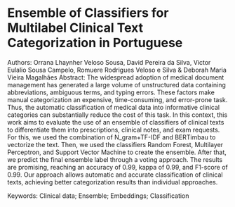 # Ensemble of Classifiers for Multilabel Clinical Text Categorization in Portuguese

Authors: Orrana Lhaynher Veloso Sousa, David Pereira da Silva, Victor Eulalio Sousa Campelo, Romuere Rodrigues Veloso e Silva & Deborah Maria Vieira Magalhães 
Abstract: The widespread adoption of medical document management has generated a large volume of unstructured data containing abbreviations, ambiguous terms, and typing errors. These factors make manual categorization an expensive, time-consuming, and error-prone task. Thus, the automatic classification of medical data into informative clinical categories can substantially reduce the cost of this task. In this context, this work aims to evaluate the use of an ensemble of classifiers of clinical texts to differentiate them into prescriptions, clinical notes, and exam requests. For this, we used the combination of N_gram+TF-IDF and BERTimbau to vectorize the text. Then, we used the classifiers Random Forest, Multilayer Perceptron, and Support Vector Machine to create the ensemble. After that, we predict the final ensemble label through a voting approach. The results are promising, reaching an accuracy of 0.99, kappa of 0.99, and F1-score of 0.99. Our approach allows automatic and accurate classification of clinical texts, achieving better categorization results than individual approaches.

Keywords: Clinical data; Ensemble; Embeddings; Classification
